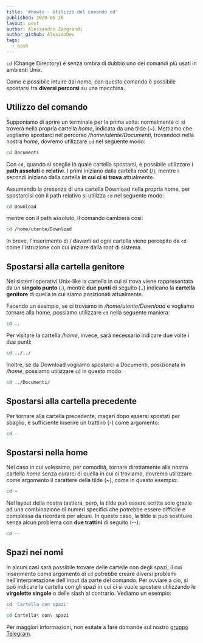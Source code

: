 ```yaml
---
title: '#howto - Utilizzo del comando cd'
published: 2020-05-20
layout: post
author: Alessandro Zangrandi
author_github: AlexzanDev
tags:
  - bash
---
```

`cd` (Change Directory) è senza ombra di dubbio uno dei comandi più usati in ambienti Unix.

Come è possibile intuire dal nome, con questo comando è possibile spostarsi tra **diversi percorsi** su una macchina.

## Utilizzo del comando

Supponiamo di aprire un terminale per la prima volta: normalmente ci si troverà nella propria cartella *home*, indicata da una tilde (~). Mettiamo che vogliamo spostarci nel percorso */home/utente/Documenti*, trovandoci nella nostra *home*, dovremo utilizzare `cd` nel seguente modo:

```bash
cd Documenti
```

Con `cd`, quando si sceglie in quale cartella spostarsi, è possibile utilizzare i **path assoluti** o **relativi**. I primi iniziano dalla cartella *root* (/), mentre i secondi iniziano dalla cartella **in cui ci si trova** attualmente.

Assumendo la presenza di una cartella Download nella propria home, per spostarcisi con il path relativo si utilizza `cd` nel seguente modo:

```bash
cd Download
```

mentre con il path assoluto, il comando cambierà così:

```bash
cd /home/utente/Download
```

In breve, l'inserimento di / davanti ad ogni cartella viene percepito da `cd` come l'istruzione con cui iniziare dalla root di sistema.

## Spostarsi alla cartella genitore

Nei sistemi operativi Unix-like la cartella in cui si trova viene rappresentata da un **singolo punto** (.), mentre **due punti** di seguito (..) indicano la **cartella genitore** di quella in cui siamo posizionati attualmente.

Facendo un esempio, se ci troviamo in _/home/utente/Download_ e vogliamo tornare alla home, possiamo utilizzare `cd` nella seguente maniera:

```bash
cd ..
```

Per visitare la cartella _/home_, invece, sarà necessario indicare due volte i due punti:

```bash
cd ../../
```

Inoltre, se da Download vogliamo spostarci a Documenti, posizionata in _/home_, possiamo utilizzare `cd` in questo modo:

```bash
cd ../Documenti/
```

## Spostarsi alla cartella precedente

Per tornare alla cartella precedente, magari dopo essersi spostati per sbaglio, è sufficiente inserire un trattino (-) come argomento:

```bash
cd -
```

## Spostarsi nella home

Nel caso in cui volessimo, per comodità, tornare direttamente alla nostra cartella *home* senza curarci di quella in cui ci troviamo, dovremo utilizzare come argomento il carattere della tilde (~), come in questo esempio:

```bash
cd ~
```

Nel layout della nostra tastiera, però, la tilde può essere scritta solo grazie ad una combinazione di numeri specifici che potrebbe essere difficile e complessa da ricordare per alcuni. In questo caso, la tilde si può sostituire senza alcun problema con **due trattini** di seguito (--):

```bash
cd --
```

## Spazi nei nomi

In alcuni casi sarà possibile trovare delle cartelle con degli spazi, il cui inserimento come argomento di `cd` potrebbe creare diversi problemi nell'interpretazione dell'input da parte del comando. Per ovviare a ciò, si può indicare la cartella con gli spazi in cui ci si vuole spostare utilizzando le **virgolette singole** o delle slash al contrario. Vediamo un esempio:

```bash
cd 'Cartella con spazi'
```

```bash
cd Cartella\ con\ spazi
```



Per maggiori informazioni, non esitate a fare domande sul nostro [gruppo Telegram](https://t.me/linuxpeople).